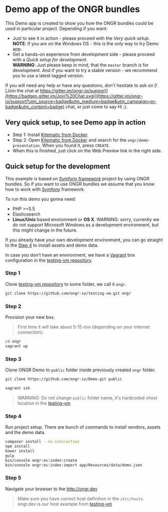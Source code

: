 # Demo app of the ONGR bundles

This Demo app is created to show you how the ONGR bundles could be used in particular project. Depending if you want:
- Just to see it in action - please proceed with the _Very quick setup_.  
**NOTE**: If you are on the Windows OS - this is the only way to try Demo app. 
- Get a hands-on experience from development side - please proceed with a _Quick setup for development_.  
**WARNING**: Just please keep in mind, that the `master` branch is for development. And if you want to try a stable version - we recommend you to use a latest tagged version.

If you will need any help or have any questions, don't hesitate to ask on [![Join the chat at https://gitter.im/ongr-io/support](https://badges.gitter.im/Join%20Chat.svg)](https://gitter.im/ongr-io/support?utm_source=badge&utm_medium=badge&utm_campaign=pr-badge&utm_content=badge) chat, or just come to say Hi ;).

## Very quick setup, to see Demo app in action

* Step 1: Install [Kitematic from Docker](https://kitematic.com).
* Step 2: Open [Kitematic from Docker](https://kitematic.com) and search for the `ongr/demo-presentation`. When you found it, press `CREATE`.
* When this is finished, just click on the Web Preview link in the right side.


## Quick setup for the development

This example is based on [Symfony framework](https://github.com/symfony/symfony-standard) project by using ONGR bundles. 
So if you want to use ONGR bundles we assume that you know how to work with [Symfony](https://github.com/symfony/symfony) framework.

To run this demo you gonna need:
* PHP >=5.5
* Elasticsearch
* **Linux/Unix** based environment or **OS X**. WARNING: sorry, currently we do not support Microsoft Windows as a development environment, but this might change in the future.

If you already have your own development environment, you can go straight to the [Step 4](#step-4) to install assets and demo data.
    
In case you don't have an environment, we have a [Vagrant](https://www.vagrantup.com) box configuration in the [testing-vm repository](https://github.com/ongr-io/testing-vm).
  
### Step 1

Clone [testing-vm repository](https://github.com/ongr-io/testing-vm) to some folder, we call it `ongr`.

```bash
git clone https://github.com/ongr-io/testing-vm.git ongr
```

### Step 2

Provision your new box. 

> First time it will take about 5-15 min (depending on your internet connection).

```bash
cd ongr
vagrant up
```

### Step 3

Clone ONGR Demo to `public` folder inside previously created `ongr` folder.

```bash
git clone https://github.com/ongr-io/Demo.git public

vagrant ssh
```

> WARNING: Do not change `public` folder name, it's hardcoded vhost location in the [testing-vm](https://github.com/ongr-io/testing-vm)

### Step 4

Run project setup. There are bunch of commands to install vendors, assets and the demo data.

```bash
composer install --no-interaction
npm install
bower install
gulp
bin/console ongr:es:index:create
bin/console ongr:es:index:import app/Resources/data/demo.json
```

### Step 5

Navigate your browser to the http://ongr.dev

> Make sure you have correct host definition in the `/etc/hosts`. ongr.dev is our host example from [testing-vm](https://github.com/ongr-io/testing-vm)
